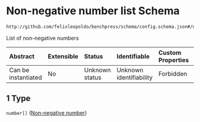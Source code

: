 # Non-negative number list Schema

```txt
http://github.com/felixleopoldo/benchpress/schema/config.schema.json#/definitions/flexnonnegnum/anyOf/1
```

List of non-negative numbers

| Abstract            | Extensible | Status         | Identifiable            | Custom Properties | Additional Properties | Access Restrictions | Defined In                                                                    |
| :------------------ | :--------- | :------------- | :---------------------- | :---------------- | :-------------------- | :------------------ | :---------------------------------------------------------------------------- |
| Can be instantiated | No         | Unknown status | Unknown identifiability | Forbidden         | Allowed               | none                | [config.schema.json*](../../../out/config.schema.json "open original schema") |

## 1 Type

`number[]` ([Non-negative number](config-definitions-non-negative-number.md))
